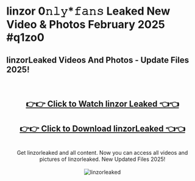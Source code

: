 # linzor 0𝚗𝚕𝚢*𝚏𝚊𝚗𝚜 Leaked New Video & Photos February 2025 #q1zo0

<h2>linzorLeaked Videos And Photos - Update Files 2025!</h2>
<br>
<div align="center">
<h2><a href="https://mediaupload.pro?title=linzor&ref=11F" rel="nofollow">👉👉 Click to Watch linzor Leaked 👈👈</a></h2>
<h2><a href="https://mediaupload.pro?title=linzor&ref=11F" rel="nofollow">👉👉 Click to Download linzorLeaked 👈👈</a></h2>
<br>
Get linzorleaked and all content. Now you can access all videos and pictures of linzorleaked. New Updated Files 2025!
<br>
<br>
<a href="https://mediaupload.pro?title=linzor&ref=11F" rel="nofollow" data-target="animated-image.originalLink"><img src="https://i.ibb.co/Gkj2r4b/banner.png" alt="linzorleaked" style="max-width: 100%; display: inline-block;" data-target="animated-image.originalImage"></a>
</div>
<br>

